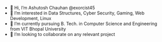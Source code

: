 - 👋 Hi, I’m Ashutosh Chauhan @exorcist45
- 👀 I’m interested in Data Structures, Cyber Security, Gaming, Web Development, Linux
- 🌱 I’m currently pursuing B. Tech. in Computer Science and Engineering from VIT Bhopal University
- 💞️ I’m looking to collaborate on any relevant project

<!---
exorcist45/exorcist45 is a ✨ special ✨ repository because its `README.md` (this file) appears on your GitHub profile.
You can click the Preview link to take a look at your changes.
--->
